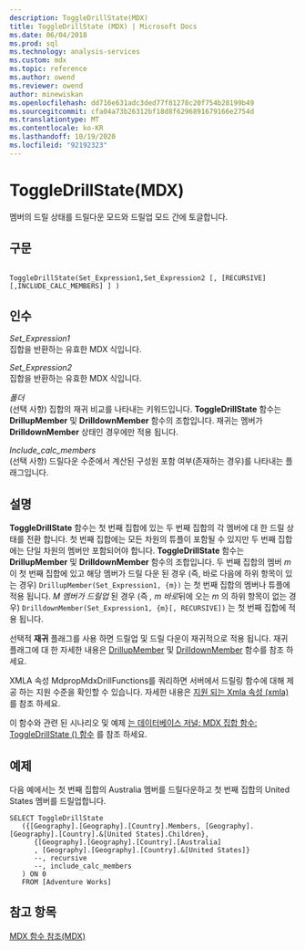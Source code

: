 ```yaml
---
description: ToggleDrillState(MDX)
title: ToggleDrillState (MDX) | Microsoft Docs
ms.date: 06/04/2018
ms.prod: sql
ms.technology: analysis-services
ms.custom: mdx
ms.topic: reference
ms.author: owend
ms.reviewer: owend
author: minewiskan
ms.openlocfilehash: dd716e631adc3ded77f81278c20f754b28199b49
ms.sourcegitcommit: cfa04a73b26312bf18d8f6296891679166e2754d
ms.translationtype: MT
ms.contentlocale: ko-KR
ms.lasthandoff: 10/19/2020
ms.locfileid: "92192323"
---
```

# <a name="toggledrillstate-mdx"></a>ToggleDrillState(MDX)


  멤버의 드릴 상태를 드릴다운 모드와 드릴업 모드 간에 토글합니다.  
  
## <a name="syntax"></a>구문  
  
```  
  
ToggleDrillState(Set_Expression1,Set_Expression2 [, [RECURSIVE] [,INCLUDE_CALC_MEMBERS] ] )  
```  
  
## <a name="arguments"></a>인수  
 *Set_Expression1*  
 집합을 반환하는 유효한 MDX 식입니다.  
  
 *Set_Expression2*  
 집합을 반환하는 유효한 MDX 식입니다.  
  
 *폴더*  
 (선택 사항) 집합의 재귀 비교를 나타내는 키워드입니다. **ToggleDrillState** 함수는 **DrillupMember** 및 **DrilldownMember** 함수의 조합입니다. 재귀는 멤버가 **DrilldownMember** 상태인 경우에만 적용 됩니다.  
  
 *Include_calc_members*  
 (선택 사항) 드릴다운 수준에서 계산된 구성원 포함 여부(존재하는 경우)를 나타내는 플래그입니다.  
  
## <a name="remarks"></a>설명  
 **ToggleDrillState** 함수는 첫 번째 집합에 있는 두 번째 집합의 각 멤버에 대 한 드릴 상태를 전환 합니다. 첫 번째 집합에는 모든 차원의 튜플이 포함될 수 있지만 두 번째 집합에는 단일 차원의 멤버만 포함되어야 합니다. **ToggleDrillState** 함수는 **DrillupMember** 및 **DrilldownMember** 함수의 조합입니다. 두 번째 집합의 멤버 *m*이 첫 번째 집합에 있고 해당 멤버가 드릴 다운 된 경우 (즉, 바로 다음에 하위 항목이 있는 경우) `DrillupMember(Set_Expression1, {m})` 는 첫 번째 집합의 멤버나 튜플에 적용 됩니다. *M 멤버가 드릴업* 된 경우 (즉 *, m 바로*뒤에 오는 *m* 의 하위 항목이 없는 경우) `DrilldownMember(Set_Expression1, {m}[, RECURSIVE])` 는 첫 번째 집합에 적용 됩니다.  
  
 선택적 **재귀** 플래그를 사용 하면 드릴업 및 드릴 다운이 재귀적으로 적용 됩니다. 재귀 플래그에 대 한 자세한 내용은 [DrillupMember](../mdx/drillupmember-mdx.md) 및 [DrilldownMember](../mdx/drilldownmember-mdx.md) 함수를 참조 하세요.  
  
 XMLA 속성 MdpropMdxDrillFunctions를 쿼리하면 서버에서 드릴링 함수에 대해 제공 하는 지원 수준을 확인할 수 있습니다. 자세한 내용은 [지원 되는 Xmla 속성 &#40;xmla&#41;](/analysis-services/xmla/xml-elements-properties/propertylist-element-supported-xmla-properties) 를 참조 하세요.  
  
 이 함수와 관련 된 시나리오 및 예제 [는 데이터베이스 저널: MDX 집합 함수: ToggleDrillState () 함수](https://go.microsoft.com/fwlink/?LinkId=517759) 를 참조 하세요.  
  
## <a name="example"></a>예제  
 다음 예에서는 첫 번째 집합의 Australia 멤버를 드릴다운하고 첫 번째 집합의 United States 멤버를 드릴업합니다.  
  
```  
SELECT ToggleDrillState  
   ({[Geography].[Geography].[Country].Members, [Geography].[Geography].[Country].&[United States].Children},  
      {[Geography].[Geography].[Country].[Australia]  
      , [Geography].[Geography].[Country].&[United States]}  
      --, recursive  
      --, include_calc_members  
   ) ON 0  
   FROM [Adventure Works]  
```  
  
## <a name="see-also"></a>참고 항목  
 [MDX 함수 참조&#40;MDX&#41;](../mdx/mdx-function-reference-mdx.md)  
  
